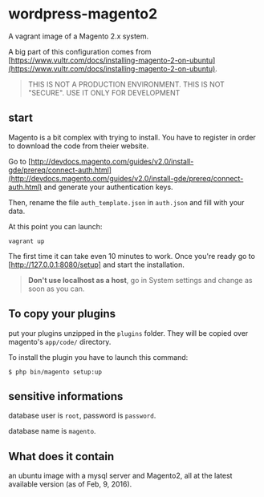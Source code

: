 # wordpress-magento2
A vagrant image of a Magento 2.x system. 

A big part of this configuration comes from [https://www.vultr.com/docs/installing-magento-2-on-ubuntu](https://www.vultr.com/docs/installing-magento-2-on-ubuntu).

> THIS IS NOT A PRODUCTION ENVIRONMENT. THIS IS NOT "SECURE". USE IT ONLY FOR DEVELOPMENT

## start 

Magento is a bit complex with trying to install. You have to register in order to download the code from theier website. 

Go to [http://devdocs.magento.com/guides/v2.0/install-gde/prereq/connect-auth.html](http://devdocs.magento.com/guides/v2.0/install-gde/prereq/connect-auth.html) and generate your authentication keys. 

Then, rename the file `auth_template.json` in `auth.json` and fill with your data. 

At this point you can launch: 

```
vagrant up 
```

The first time it can take even 10 minutes to work. Once you're ready go to [http://127.0.0.1:8080/setup] and start the installation.  

> **Don't use localhost as a host**, go in System settings and change as soon as you can.

## To copy your plugins

put your plugins unzipped in the `plugins` folder. They will be copied over magento's `app/code/` directory. 

To install the plugin you have to launch this command: 

```
$ php bin/magento setup:up
```

## sensitive informations 

database user is `root`, password is `password`. 

database name is `magento`. 

## What does it contain 

an ubuntu image with a mysql server and Magento2, all at the latest available version (as of Feb, 9, 2016). 

